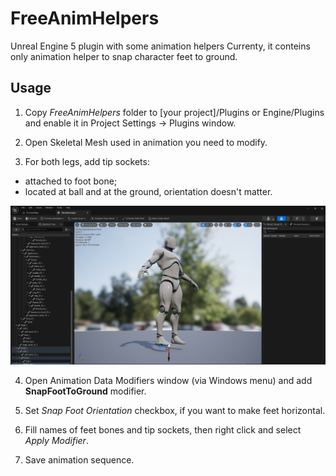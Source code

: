 # FreeAnimHelpers
Unreal Engine 5 plugin with some animation helpers
Currenty, it conteins only animation helper to snap character feet to ground.

## Usage

1. Copy *FreeAnimHelpers* folder to [your project]/Plugins or Engine/Plugins and enable it in Project Settings -> Plugins window.

2. Open Skeletal Mesh used in animation you need to modify.

3. For both legs, add tip sockets:
- attached to foot bone;
- located at ball and at the ground, orientation doesn't matter.

![Tip socket placement](readme_tip.jpg)

4. Open Animation Data Modifiers window (via Windows menu) and add **SnapFootToGround** modifier.

5. Set *Snap Foot Orientation* checkbox, if you want to make feet horizontal.

6. Fill names of feet bones and tip sockets, then right click and select *Apply Modifier*.

7. Save animation sequence.

